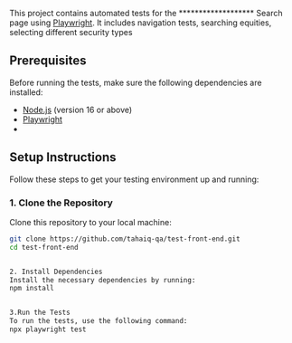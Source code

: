 

This project contains automated tests for the ******************* Search page using [Playwright](https://playwright.dev). It includes navigation tests, searching equities, selecting different security types

## Prerequisites ###


Before running the tests, make sure the following dependencies are installed:

- [Node.js](https://nodejs.org) (version 16 or above)
- [Playwright](https://playwright.dev/docs/intro)
- 

## Setup Instructions

Follow these steps to get your testing environment up and running:


### 1. Clone the Repository


Clone this repository to your local machine:


```bash
git clone https://github.com/tahaiq-qa/test-front-end.git
cd test-front-end

 
2. Install Dependencies
Install the necessary dependencies by running:
npm install


3.Run the Tests
To run the tests, use the following command:
npx playwright test
